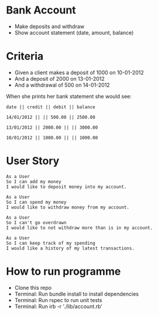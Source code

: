 # Bank Account

* Make deposits and withdraw
* Show account statement (date, amount, balance)

# Criteria
* Given a client makes a deposit of 1000 on 10-01-2012
* And a deposit of 2000 on 13-01-2012
* And a withdrawal of 500 on 14-01-2012
 
When she prints her bank statement she would see:

```
date || credit || debit || balance

14/01/2012 || || 500.00 || 2500.00

13/01/2012 || 2000.00 || || 3000.00

10/01/2012 || 1000.00 || || 1000.00
```

# User Story

```
As a User
So I can add my money
I would like to deposit money into my account.
```
```
As a User
So I can spend my money
I would like to withdraw money from my account.
```
```
As a User
So I can't go overdrawn
I would like to not withdraw more than is in my account.
```
```
As a User
So I can keep track of my spending
I would like a history of my latest transactions.
```

# How to run programme

* Clone this repo 
* Terminal: Run bundle install to install dependencies
* Terminal: Run rspec to run unit tests
* Terminal: Run irb -r './lib/account.rb'
